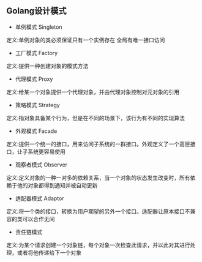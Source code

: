## Golang设计模式
- 单例模式 Singleton

定义:单例对象的类必须保证只有一个实例存在 全局有唯一接口访问

- 工厂模式 Factory

定义:提供一种创建对象的模式方法

- 代理模式 Proxy

定义:给某一个对象提供一个代理对象，并由代理对象控制对元对象的引用

- 策略模式 Strategy

定义:指对象具备某个行为，但是在不同的场景下，该行为有不同的实现算法

- 外观模式 Facade

定义:提供一个统一的接口，用来访问子系统的一群接口。外观定义了一个高层接口，让子系统更容易使用

- 观察者模式 Observer

定义:定义对象的一种一对多的依赖关系，当一个对象的状态发生改变时，所有依赖于他的对象都得到通知并被自动更新

- 适配器模式 Adaptor

定义:将一个类的接口，转换为用户期望的另外一个接口。适配器让原本接口不兼容的类可以合作无间

- 责任链模式

定义:为某个请求创建一个对象链，每个对象一次检查此请求，并以此对其进行处理，或者将他传递给下一个对象